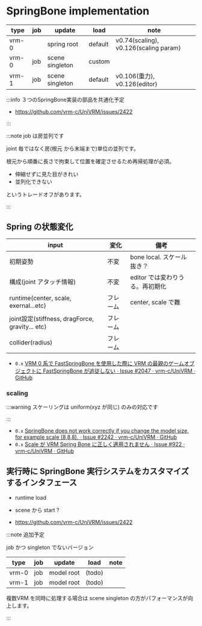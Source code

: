 # SpringBone implementation

| type  | job | update          | load    | note                                  |
| ----- | --- | --------------- | ------- | ------------------------------------- |
| vrm-0 |     | spring root     | default | v0.74(scaling), v0.126(scaling param) |
| vrm-0 | job | scene singleton | custom  |                                       |
| vrm-1 | job | scene singleton | default | v0.106(重力), v0.126(editor)          |

:::info ３つのSpringBone実装の部品を共通化予定

- https://github.com/vrm-c/UniVRM/issues/2422

:::

:::note job は房並列です

joint 毎ではなく房(根元 から末端まで)単位の並列です。

根元から順番に長さで拘束して位置を確定させるため再帰処理が必須。

- 伸縮せずに見た目がきれい
- 並列化できない

というトレードオフがあります。

:::

## Spring の状態変化

| input                                           | 変化     | 備考                            |
| ----------------------------------------------- | -------- | ------------------------------- |
| 初期姿勢                                        | 不変     | bone local. スケール抜き？      |
| 構成(joint アタッチ情報)                        | 不変     | editor では変わりうる。再初期化 |
| runtime(center, scale, exernal...etc)           | フレーム | center, scale で難              |
| joint設定(stiffness, dragForce, gravity... etc) | フレーム |                                 |
| collider(radius)                                | フレーム |                                 |

- `0.x` [VRM 0 系で FastSpringBone を使用した際に VRM の最親のゲームオブジェクトに FastSpringBone が追従しない · Issue #2047 · vrm-c/UniVRM · GitHub](https://github.com/vrm-c/UniVRM/issues/2047)

### scaling

:::warning スケーリングは uniform(xyz が同じ) のみの対応です

:::

- `0.x` [SpringBone does not work correctly if you change the model size, for example scale (8,8,8). · Issue #2242 · vrm-c/UniVRM · GitHub](https://github.com/vrm-c/UniVRM/issues/2242)
- `0.x` [Scale が VRM Spring Bone に正しく適用されません · Issue #922 · vrm-c/UniVRM · GitHub](https://github.com/vrm-c/UniVRM/issues/922)

## 実行時に SpringBone 実行システムをカスタマイズするインタフェース

- runtime load
- scene から start ?

- https://github.com/vrm-c/UniVRM/issues/2422

:::note 追加予定

job かつ singleton でないバージョン

| type  | job | update     | load   | note |
| ----- | --- | ---------- | ------ | ---- |
| vrm-0 | job | model root | (todo) |      |
| vrm-1 | job | model root | (todo) |      |

複数VRM を同時に処理する場合は scene singleton の方がパフォーマンスが向上します。

:::
